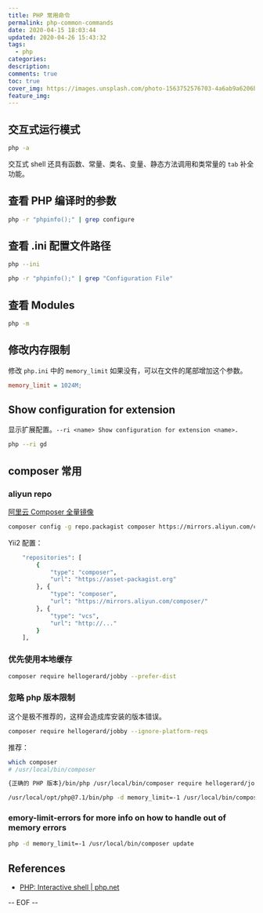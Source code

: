 ```yaml
---
title: PHP 常用命令
permalink: php-common-commands
date: 2020-04-15 18:03:44
updated: 2020-04-26 15:43:32
tags:
  - php
categories:
description:
comments: true
toc: true
cover_img: https://images.unsplash.com/photo-1563752576703-4a6ab9a6206b?ixlib=rb-1.2.1&ixid=eyJhcHBfaWQiOjEyMDd9&auto=format&fit=crop&w=640&q=80
feature_img:
---
```


## 交互式运行模式

```bash
php -a
```

交互式 shell 还具有函数、常量、类名、变量、静态方法调用和类常量的 `tab` 补全功能。

<!-- more -->

## 查看 PHP 编译时的参数

```bash
php -r "phpinfo();" | grep configure
```

## 查看 .ini 配置文件路径

```bash
php --ini
```

```bash
php -r "phpinfo();" | grep "Configuration File"
```

## 查看 Modules

```bash
php -m
```

## 修改内存限制

修改 `php.ini` 中的 `memory_limit` 如果没有，可以在文件的尾部增加这个参数。

```ini
memory_limit = 1024M;
```

## Show configuration for extension

显示扩展配置。`--ri <name> Show configuration for extension <name>.`

```bash
php --ri gd
```

## composer 常用

### aliyun repo

[阿里云 Composer 全量镜像](https://developer.aliyun.com/composer)

```bash
composer config -g repo.packagist composer https://mirrors.aliyun.com/composer/
```

Yii2 配置：

```bash
    "repositories": [
        {
            "type": "composer",
            "url": "https://asset-packagist.org"
        }, {
            "type": "composer",
            "url": "https://mirrors.aliyun.com/composer/"
        }, {
            "type": "vcs",
            "url": "http://..."
        }
    ],
```

### 优先使用本地缓存

```bash
composer require hellogerard/jobby --prefer-dist
```

### 忽略 php 版本限制

这个是极不推荐的，这样会造成库安装的版本错误。

```bash
composer require hellogerard/jobby --ignore-platform-reqs
```

推荐：

```bash
which composer
# /usr/local/bin/composer

{正确的 PHP 版本}/bin/php /usr/local/bin/composer require hellogerard/jobby

/usr/local/opt/php@7.1/bin/php -d memory_limit=-1 /usr/local/bin/composer update -vvv
```

### emory-limit-errors for more info on how to handle out of memory errors

```bash
php -d memory_limit=-1 /usr/local/bin/composer update
```

## References

- [PHP: Interactive shell | php.net](http://php.net/manual/en/features.commandline.interactive.php)

-- EOF --
